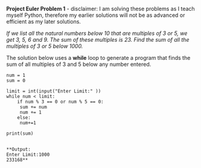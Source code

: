 **Project Euler Problem 1** - disclaimer: I am solving these problems as I teach myself Python, therefore my earlier solutions will not be as advanced or efficient as my later solutions.

<em>If we list all the natural numbers below 10 that are multiples of 3 or 5, we get 3, 5, 6 and 9. The sum of these multiples is 23. Find the sum of all the multiples of 3 or 5 below 1000.</em>

The solution below uses a **while** loop to generate a program that finds the sum of all multiples of 3 and 5 below any number entered. 

````
num = 1
sum = 0

limit = int(input("Enter Limit:" ))
while num < limit: 
    if num % 3 == 0 or num % 5 == 0:
     sum += num 
     num += 1
    else:
     num+=1

print(sum)


**Output: 
Enter Limit:1000
233168**
````
